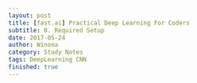 ```yaml
---
layout: post
title: [fast.ai] Practical Deep Learning For Coders
subtitle: 0. Required Setup
date: 2017-05-24
author: Winona
category: Study Notes
tags: DeepLearning CNN
finished: true
---
```

